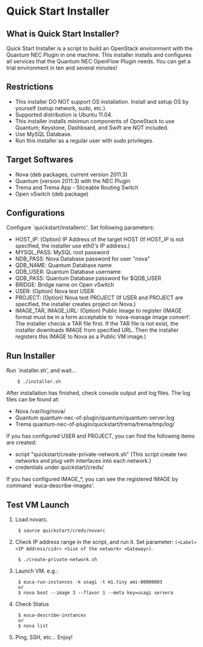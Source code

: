 Quick Start Installer
=====================


What is Quick Start Installer?
------------------------------

Quick Start Installer is a script to build an OpenStack environment with
the Quantum NEC Plugin in one machine.  This installer installs and
configures all services that the Quantum NEC OpenFlow Plugin needs.
You can get a trial environment in ten and several minutes!


Restrictions
------------

* This installer DO NOT support OS installation.
  Install and setup OS by yourself (setup network, sudo, etc.).
* Supported distribution is Ubuntu 11.04.
* This installer installs minimun components of OpneStack to use Quantum;
  Keystone, Dashboard, and Swift are NOT included.
* Use MySQL Database.
* Run this installer as a regular user with sudo privileges.


Target Softwares
----------------

* Nova (deb packages, current version 2011.3)
* Quantum (version 2011.3) with the NEC Plugin
* Trema and Trema App - Sliceable Routing Switch
* Open vSwitch (deb package)


Configurations
--------------

Configure `quickstart/installerrc'.  Set following parameters:

* HOST_IP: (Option) IP Address of the target HOST
  (If HOST_IP is not specified, the installer use eth0's IP address.)
* MYSQL_PASS: MySQL root password
* NDB_PASS: Nova Database password for user "nova"
* QDB_NAME: Quantum Database name
* QDB_USER: Quantum Database username
* QDB_PASS: Quantum Database password for $QDB_USER
* BRIDGE: Bridge name on Open vSwitch
* USER: (Option) Nova test USER
* PROJECT: (Option) Nova test PROJECT
  (If USER and PROJECT are specified, the installer creates project on Nova.)
* IMAGE_TAR, IMAGE_URL: (Option) Public Image to register
  (IMAGE format must be in a form acceptable to `nova-manage image convert'.
  The installer checsk a TAR file first.  If the TAR file is not exist,
  the installer downloads IMAGE from specified URL.
  Then the installer registers this IMAGE to Nova as a Public VM image.)


Run Installer
-------------

Run `installer.sh', and wait...

        $ ./installer.sh

After installation has finished, check console output and log files.
The log files can be found at:
* Nova    /var/log/nova/
* Quantum quantum-nec-of-plugin/quantum/quantum-server.log
* Trema   quantum-nec-of-plugin/quickstart/trema/trema/tmp/log/

If you has configured USER and PROJECT,
you can find the following items are created:
* script "quickstart/create-private-network.sh"
  (This script create two networks and plug veth interfaces into each network.)
* credentials under quickstart/creds/

If you has configured IMAGE_*,
you can see the registered IMAGE by command `euca-describe-images'.


Test VM Launch
--------------

1. Load novarc.

        $ source quickstart/creds/novarc

2. Check IP address range in the script, and run it.
   Set parameter: `(<Label> <IP Address/cidr> <Size of the network> <Gateway>)`.

        $ ./create-private-network.sh

3. Launch VM.
   e.g.:

        $ euca-run-instances -k usagi -t m1.tiny ami-00000003
        or
        $ nova boot --image 3 --flavor 1 --meta key=usagi servera

4. Check Status

        $ euca-describe-instances
        or
        $ nova list

5. Ping, SSH, etc...  Enjoy!
